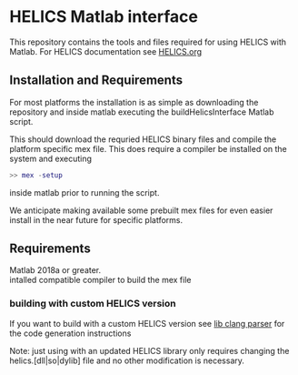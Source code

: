 # HELICS Matlab interface
This repository contains the tools and files required for using HELICS with Matlab.
For HELICS documentation see [HELICS.org](www.helics.org)

## Installation and Requirements
For most platforms the installation is as simple as downloading the repository and inside matlab executing the buildHelicsInterface Matlab script.

This should download the requried HELICS binary files and compile the platform specific mex file.  This does require a compiler be installed on the system and executing

``` matlab
>> mex -setup
``` 

inside matlab prior to running the script.  

We anticipate making available some prebuilt mex files for even easier install in the near future for specific platforms.  

## Requirements
Matlab 2018a or greater.  
intalled compatible compiler to build the mex file

### building with custom HELICS version
If you want to build with a custom HELICS version see [lib clang parser](./docs/libClangParser.md) for the code generation instructions

Note:  just using with an updated HELICS library only requires changing the helics.[dll|so|dylib] file and no other modification is necessary. 